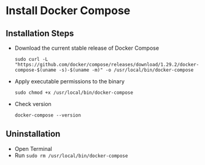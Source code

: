 # Install Docker Compose

## Installation Steps

* Download the current stable release of Docker Compose

    `sudo curl -L "https://github.com/docker/compose/releases/download/1.29.2/docker-compose-$(uname -s)-$(uname -m)" -o /usr/local/bin/docker-compose`

* Apply executable permissions to the binary

    `sudo chmod +x /usr/local/bin/docker-compose`

* Check version

    `docker-compose --version`

## Uninstallation

* Open Terminal
* Run `sudo rm /usr/local/bin/docker-compose`
